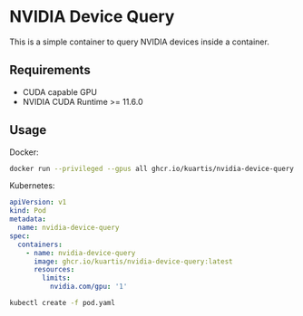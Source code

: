 # NVIDIA Device Query

This is a simple container to query NVIDIA devices inside a container.

## Requirements
- CUDA capable GPU
- NVIDIA CUDA Runtime >= 11.6.0

## Usage

Docker:

```bash
docker run --privileged --gpus all ghcr.io/kuartis/nvidia-device-query:1.0.0
```

Kubernetes:

```yaml
apiVersion: v1
kind: Pod
metadata:
  name: nvidia-device-query
spec:
  containers:
    - name: nvidia-device-query
      image: ghcr.io/kuartis/nvidia-device-query:latest
      resources:
        limits:
          nvidia.com/gpu: '1'
```

```bash
kubectl create -f pod.yaml
```
